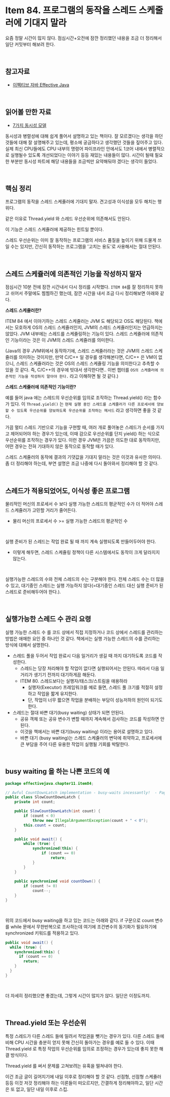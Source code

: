 # Item 84. 프로그램의 동작을 스레드 스케줄러에 기대지 말라

요즘 정말 시간이 많지 않다. 점심시간+오전에  잠깐 정리했던 내용을 조금 더 정리해서 일단 커밋부터 해보려 한다.<br>

<br>

## 참고자료

- [이펙티브 자바 Effective Java](http://www.yes24.com/Product/Goods/65551284)

<br>

## 읽어볼 만한 자료

- [7가지 동시성 모델](https://ridibooks.com/books/443000364)

동시성과 병렬성에 대해 쉽게 풀어서 설명하고 있는 책이다. 잘 모르겠다는 생각을 하던것들에 대해 잘 설명해주고 있는데, 평소에 궁금하다고 생각했던 것들을 짚어주고 있다. 실제 최신 CPU들에도 CPU 내부의 명령어 파이프라인 안에서도 1코어 내에서 병렬적으로 실행될수 있도록 개선되었다는 이야기 등등 재밌는 내용들이 많다. 시간이 될때 필요한 부분만 동시성 파트에 해당 내용들을 조금씩만 요약해둬야 겠다는 생각이 들었다.<br>

<br>

## 핵심 정리

프로그램의 동작을 스레드 스케쥴러에 기대지 말자. 견고성과 이식성을 모두 해치는 행위다.<br>

같은 이유로 Thread.yield 와 스레드 우선순위에 의존해서도 안된다.<br>

이 기능은 스레드 스케쥴러에 제공하는 힌트일 뿐이다.<br>

스레드 우선순위는 이미 잘 동작하는 프로그램의 서비스 품질을 높이기 위해 드물게 쓰일 수는 있지만, 간신히 동작하는 프로그램을 '고치는 용도'로 사용해서는 절대 안된다.<br>

<br>

## 스레드 스케쥴러에 의존적인 기능을 작성하지 말자

점심시간 10분 전에 잠깐 시간내서 다시 정리를 시작했다. `ITEM 84`를 잘 정리하지 못하고 쉬어서 주말에도 찜찜하긴 했는데, 잠깐 시간을 내서 조금 다시 정리해보면 아래와 같다.<br>

**스레드 스케쥴러란?**<br>

 ITEM 84 에서 이야기하는 스레드 스케쥴러는 JVM 도 해당되고 OS도 해당된다. 책에서는 모호하게 OS의 스레드 스케쥴러인지, JVM의 스레드 스케쥴러인지는 언급하지는 않았다. JVM 내부에는 스레드를 스케쥴링하는 기능이 있다. 스레드 스케쥴러에 의존적인 기능이라는 것은 이 JVM의 스레드 스케쥴러를 의미한다. <br>

(Java의 경우 JVM위에서 동작하기에, 스레드 스케쥴러라는 것은 JVM의 스레드 스케쥴러를 의미하는 것이지만, 만약 C/C++ 일 경우를 생각해본다면, C/C++ 은 VM이 없으니, 스레드 스케쥴러라는 것은 OS의 스레드 스케쥴링 기능을 의미한다고 추측할 수 있을 것 같다. 즉, C/C++의 경우에 빗대서 생각한다면.. 이번 챕터를  `OS의 스케쥴러에 의존적인 기능을 작성하지 말아야 한다.` 라고 이해하면 될 것 같다.)<br>

**스레드 스케쥴러에 의존적인 기능이란?**<br>

예를 들어 java 에는 스레드의 우선순위를 임의로 조작하는 Thread.yield() 라는 함수가 있다. 이 `Thread.yield()` 는 `현재 실행 중인 스레드를 스케쥴러가 다른 프로세서에 양보할 수 있도록 우선순위를 양보하도록 우선순위를 조작하는 메서드` 라고 생각하면 좋을 것 같다.<br>

가끔 멀티 스레드 기반으로 기능을 구현할 때, 여러 개로 풀어놓은 스레드가 순서를 가지고 제어되어야 하는 경우가 있는데, 이때 감으로 우선순위를 단지 yield() 하는 식으로 우선순위를 조작하는 경우가 있다. 이런 경우 JVM은 가끔은 의도한 대로 동작하지만, 어떤 경우는 전혀 기대하지 않은 동작으로 동작할 때가 있다. <br>

스레드 스케쥴러의 동작에 결과의 기댓값을 기대지 말라는 것은 이것과 유사한 의미다. 좀 더 정리해야 하는데, 부연 설명은 조금 나중에 다시 돌아와서 정리해야 할 것 같다.<br>

<br>

## 스레드가 적용되었어도, 이식성 좋은 프로그램

물리적인 머신의 프로세서 수 보다 실행 가능한 스레드의 평균적인 수가 더 적어야 스레드 스케쥴러가 고민할 거리가 줄어든다.

- 물리 머신의 프로세서 수 >= 실행 가능한 스레드의 평균적인 수 

<br>

실행 준비가 된 스레드는 작업 완료 될 때 까지 계속 실행되도록 만들어두어야 한다.

- 이렇게 해두면, 스레드 스케쥴링 정책이 다른 시스템에서도 동작이 크게 달라지지 않는다.

<br>

실행가능한 스레드의 수와 전체 스레드의 수는 구분해야 한다. 전체 스레드 수는 더 많을 수 있고, 대기중인 스레드는 실행 가능하지 않다(=대기중인 스레드 대신 실행 준비가 된 스레드로 준비해두어야 한다.).

<br>

## 실행가능한 스레드 수 관리 요령

실행 가능한 스레드 수 를 코드 상에서 직접 지정하거나 코드 상에서 스레드를 관리하는 방법은 애매한 요인 중 하나인 것 같다. 책에서는 실행 가능한 스레드의 수를 관리하는 방식에 대해서 설명한다.<br>

- 스레드 풀을 두어서 작업 완료시 다음 일거리가 생길 때 까지 대기하도록 코드를 작성한다.
  - 스레드는 당장 처리해야 할 작업이 없다면 실행되어서는 안된다. 따라서 다음 일거리가 생기기 전까지 대기하게끔 해둔다.
  - ITEM 80. 스레드보다는 실행자/태스크/스트림을 애용하라
    - 실행자(Executor) 프레임워크를 예로 들면, 스레드 풀 크기를 적절히 설정하고 작업을 짧게 유지한다. 
    - 단, 작업이 너무 짧으면 작업을 분배하는 부담이 성능저하의 원인이 되기도 한다.
- 스레드는 절대 바쁜 대기(busy waiting) 상태가 되면 안된다.
  - 공유 객체 또는 공유 변수가 변할 때까지 계속해서 검사하는 코드를 작성하면 안된다. 
  - 이것을 책에서는 바쁜 대기(busy waiting) 이라는 용어로 설명하고 있다.
  - 바쁜 대기 (busy waiting)는 스레드 스케쥴러의 변덕에 취약하고, 프로세서에 큰 부담을 주어 다른 유용한 작업이 실행될 기회를 박탈한다.

<br>

## busy waiting 을 하는 나쁜 코드의 예

```java
package effectivejava.chapter11.item84;

// Awful CountDownLatch implementation - busy-waits incessantly!  - Pages 336-7
public class SlowCountDownLatch {
    private int count;

    public SlowCountDownLatch(int count) {
        if (count < 0)
            throw new IllegalArgumentException(count + " < 0");
        this.count = count;
    }

    public void await() {
        while (true) {
            synchronized(this) {
                if (count == 0)
                    return;
            }
        }
    }
  
    public synchronized void countDown() {
        if (count != 0)
            count--;
    }
}
```

<br>

위의 코드에서 busy waiting을 하고 있는 코드는 아래와 같다. if 구문으로 count 변수를 while 문에서 무한반복으로 조사하는데 여기에 조건변수의 동기화가 필요하기에 synchronized 키워드를 적용하고 있다.

```java
public void await() {
  while (true) {
    synchronized(this) {
      if (count == 0)
        return;
    }
  }
}
```

<br>

더 자세히 정리했으면 좋겠는데, 그렇게 시간이 많지가 않다. 일단은 이정도까지.

<br>

## Thread.yield 또는 우선순위

특정 스레드가 다른 스레드 들에 밀려서 작업권을 뺏기는 경우가 있다. 다른 스레드 들에 비해 CPU 시간을 충분히 얻지 못해 간신히 돌아가는 경우를 예로 들 수 있다. 이때 Thread.yield 로 특정 작업의 우선순위를 임의로 조정하는 경우가 있는데 좋지 못한 해결 방식이다.<br>

Thread.yield 를 써서 문제를 고쳐보려는 유혹을 떨쳐내야 한다.<br>

이건 조금 글이 길어지기에 내일 이후로 정리해야 할 것 같다. 선점형, 선점형 스케쥴러 등등 이것 저것 정리해야 하는 이론들이 떠오르지만, 간결하게 정리해야하고, 일단 시간은 또 없고, 일단 내일 이후로 스킵.<br>

<br>

